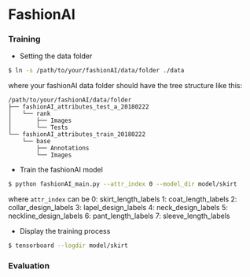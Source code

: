 # FashionAI


### Training

* Setting the data folder

```bash
$ ln -s /path/to/your/fashionAI/data/folder ./data
```

where your fashionAI data folder should have the tree structure like this:

    /path/to/your/fashionAI/data/folder
    ├── fashionAI_attributes_test_a_20180222
    │   └── rank
    │       ├── Images
    │       └── Tests
    └── fashionAI_attributes_train_20180222
        └── base
            ├── Annotations
            └── Images

* Train the fashionAI model

```bash
$ python fashionAI_main.py --attr_index 0 --model_dir model/skirt
```

where `attr_index` can be
0: skirt_length_labels
1: coat_length_labels
2: collar_design_labels
3: lapel_design_labels
4: neck_design_labels
5: neckline_design_labels
6: pant_length_labels
7: sleeve_length_labels

* Display the training process

```bash
$ tensorboard --logdir model/skirt
```

### Evaluation
